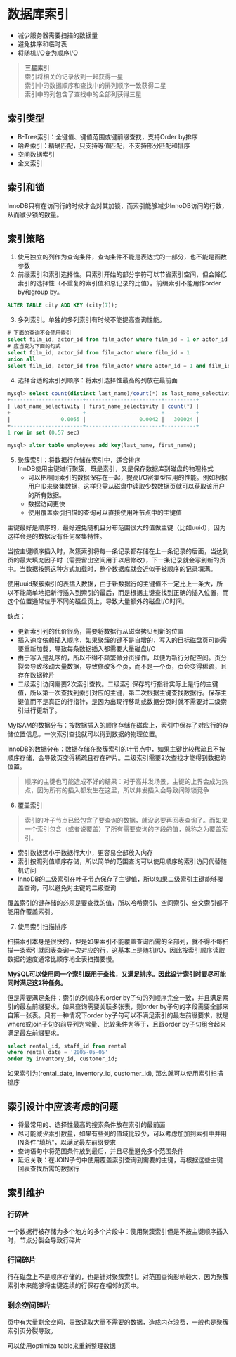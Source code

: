 # 数据库索引

- 减少服务器需要扫描的数据量
- 避免排序和临时表
- 将随机I/O变为顺序I/O

>**三星索引**  
>索引将相关的记录放到一起获得一星  
>索引中的数据顺序和查找中的排列顺序一致获得二星  
>索引中的列包含了查找中的全部列获得三星  

## 索引类型

- B-Tree索引：全键值、键值范围或键前缀查找，支持Order by排序
- 哈希索引：精确匹配，只支持等值匹配，不支持部分匹配和排序
- 空间数据索引
- 全文索引

## 索引和锁

InnoDB只有在访问行的时候才会对其加锁，而索引能够减少InnoDB访问的行数，从而减少锁的数量。

## 索引策略

1. 使用独立的列作为查询条件，查询条件不能是表达式的一部分，也不能是函数参数
2. 前缀索引和索引选择性。只索引开始的部分字符可以节省索引空间，但会降低索引的选择性（不重复的索引值和总记录的比值）。前缀索引不能用作order by和group by。
```sql
ALTER TABLE city ADD KEY (city(7));
```
3. 多列索引。单独的多列索引有时候不能提高查询性能。
```sql
# 下面的查询不会使用索引
select film_id, actor_id from film_actor where film_id = 1 or actor_id = 1;
# 应当变为下面的句式
select film_id, actor_id from film_actor where film_id = 1
union all
select film_id, actor_id from film_actor where actor_id = 1 and film_id <> 1;
```
4. 选择合适的索引列顺序：将索引选择性最高的列放在最前面
```sql
mysql> select count(distinct last_name)/count(*) as last_name_selectivity, count(distinct first_name)/count(*) as first_name_selectivity, count(*) from employees;
+-----------------------+------------------------+----------+
| last_name_selectivity | first_name_selectivity | count(*) |
+-----------------------+------------------------+----------+
|                0.0055 |                 0.0042 |   300024 |
+-----------------------+------------------------+----------+
1 row in set (0.57 sec)

mysql> alter table employees add key(last_name, first_name);
```
5. 聚簇索引：将数据行存储在索引中，适合排序  
   InnDB使用主键进行聚簇，既是索引，又是保存数据库到磁盘的物理格式
   - 可以把相同索引的数据保存在一起，提高I/O密集型应用的性能。例如根据用户ID来聚集数据，这样只需从磁盘中读取少数数据页就可以获取该用户的所有数据。
   - 数据访问更快
   - 使用覆盖索引扫描的查询可以直接使用叶节点中的主键值
  
  主键最好是顺序的，最好避免随机且分布范围很大的值做主键（比如uuid），因为这样会是的数据没有任何聚集特性。

  当按主键顺序插入时，聚簇索引将每一条记录都存储在上一条记录的后面，当达到页的最大填充因子时（需要留出空间用于以后修改），下一条记录就会写到新的页中。当数据按照这种方式加载时，整个数据库就会近似于被顺序的记录填满。

  使用uuid聚簇索引的表插入数据，由于新数据行的主键值不一定比上一条大，所以不能简单地把新行插入到索引的最后，而是根据主键查找到正确的插入位置，而这个位置通常位于不同的磁盘页上，导致大量额外的磁盘I/O时间。

  缺点：
  - 更新索引列的代价很高，需要将数据行从磁盘拷贝到新的位置
  - 插入速度依赖插入顺序，如果聚簇的键不是自增的，写入的目标磁盘页可能需要重新加载，导致每条数据插入都需要大量磁盘I/O
  - 由于写入是乱序的，所以不得不频繁做分页操作，以便为新行分配空间。页分裂会导致移动大量数据，导致修改多个页，而不是一个页，页会变得稀疏，且存在数据碎片
  - 二级索引访问需要2次索引查找。二级索引保存的行指针实际上是行的主键值，所以第一次查找到索引对应的主键，第二次根据主键查找数据行。保存主键值而不是真正的行指针，是因为出现行移动或数据分页时就不需要对二级索引进行更新了。

MyISAM的数据分布：按数据插入的顺序存储在磁盘上，索引中保存了对应行的存储位置信息。一次索引查找就可以得到数据的物理位置。

InnoDB的数据分布：数据存储在聚簇索引的叶节点中，如果主键比较稀疏且不按顺序存储，会导致页变得稀疏且存在碎片。二级索引需要2次查找才能得到数据的位置。

>顺序的主键也可能造成不好的结果：对于高并发场景，主键的上界会成为热点，因为所有的插入都发生在这里，所以并发插入会导致间隙锁竞争

6. 覆盖索引

>索引的叶子节点已经包含了要查询的数据，就没必要再回表查询了。而如果一个索引包含（或者说覆盖）了所有需要查询的字段的值，就称之为覆盖索引。

- 索引数据远小于数据行大小，更容易全部放入内存
- 索引按照列值顺序存储，所以简单的范围查询可以使用顺序的索引访问代替随机访问
- InnoDB的二级索引在叶子节点保存了主键值，所以如果二级索引主键能够覆盖查询，可以避免对主键的二级查询

覆盖索引的键存储的必须是要查找的值，所以哈希索引、空间索引、全文索引都不能用作覆盖索引。

7. 使用索引扫描排序

扫描索引本身是很快的，但是如果索引不能覆盖查询所需的全部列，就不得不每扫描一条索引就回表查询一次对应的行，这基本上是随机I/O，因此按索引顺序读取数据的速度通常比顺序地全表扫描要慢。

**MySQL可以使用同一个索引既用于查找，又满足排序。因此设计索引时要尽可能同时满足这2种任务。**

但是需要满足条件：索引的列顺序和order by子句的列顺序完全一致，并且满足索引的最左前缀要求。如果查询需要关联多张表，则order by子句的字段需要全部来自第一张表。只有一种情况下order by子句可以不满足索引的最左前缀要求，就是where或join子句的前导列为常量、比较条件为等于，且跟order by子句组合起来满足最左前缀要求。

```sql
select rental_id, staff_id from rental
where rental_date = '2005-05-05'
order by inventory_id, customer_id;
```
如果索引为(rental_date, inventory_id, customer_id), 那么就可以使用索引扫描排序

## 索引设计中应该考虑的问题

- 将最常用的、选择性最高的搜索条件放在索引的最前面
- 尽可能减少索引数量，如果有些列的值域比较少，可以考虑加加到索引中并用IN条件"填坑"，以满足最左前缀要求
- 查询语句中将范围条件放到最后，并且尽量避免多个范围条件
- 延迟关联：在JOIN子句中使用覆盖索引查询到需要的主键，再根据这些主键回表查找所需的数据行

## 索引维护

### 行碎片
一个数据行被存储为多个地方的多个片段中：使用聚簇索引但是不按主键顺序插入时，节点分裂会导致行碎片

### 行间碎片
行在磁盘上不是顺序存储的，也是针对聚簇索引。对范围查询影响较大，因为聚簇索引本来能够将主键连续的行保存在相邻的页中。

### 剩余空间碎片
页中有大量剩余空间，导致读取大量不需要的数据，造成内存浪费，一般也是聚簇索引页分裂导致。

可以使用optimiza table来重新整理数据
